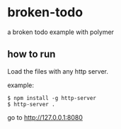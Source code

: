 # broken-todo
a broken todo example with polymer

## how to run
Load the files with any http server.

example:
```
$ npm install -g http-server
$ http-server .
```

go to http://127.0.0.1:8080
